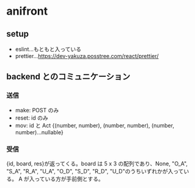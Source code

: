 # anifront

## setup

- eslint...もともと入っている
- prettier...https://dev-yakuza.posstree.com/react/prettier/

## backend とのコミュニケーション

### 送信

- make: POST のみ
- reset: id のみ
- mov: id と Act {(number, number), (number, number), (number, number)...nullable}

### 受信

{id, board, res}が返ってくる。board は 5 x 3 の配列であり、None, "O_A", "S_A", "R_A", "U_A", "O_D", "S_D", "R_D", "U_D"のうちいずれかが入っている。
A が入っている方が手前側とする。
